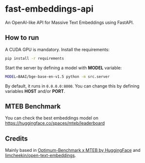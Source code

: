 # fast-embeddings-api

An OpenAI-like API for Massive Text Embeddings using FastAPI.

## How to run
A CUDA GPU is mandatory. Install the requirements:
```bash
pip install -r requirements
```

Start the server by defining a model with **MODEL** variable:
```bash
MODEL=BAAI/bge-base-en-v1.5 python -m src.server
```

By default, it runs in `0.0.0.0:8000`. You can change this by defining variables **HOST** and/or **PORT**.


## MTEB Benchmark
You can check the best embeddings model on https://huggingface.co/spaces/mteb/leaderboard

## Credits

Mainly based in [Optimum-Benchmark x MTEB by HuggingFace](https://github.com/huggingface/optimum-benchmark/tree/main/examples/fast-mteb) and [limcheekin/open-text-embeddings](https://github.com/limcheekin/open-text-embeddings).